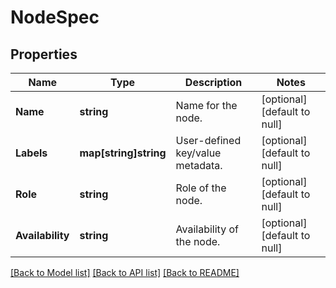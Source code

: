 # NodeSpec

## Properties
Name | Type | Description | Notes
------------ | ------------- | ------------- | -------------
**Name** | **string** | Name for the node. | [optional] [default to null]
**Labels** | **map[string]string** | User-defined key/value metadata. | [optional] [default to null]
**Role** | **string** | Role of the node. | [optional] [default to null]
**Availability** | **string** | Availability of the node. | [optional] [default to null]

[[Back to Model list]](../README.md#documentation-for-models) [[Back to API list]](../README.md#documentation-for-api-endpoints) [[Back to README]](../README.md)


